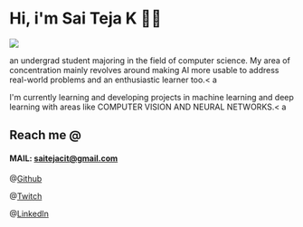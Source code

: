

# Hi, i'm Sai Teja K 👋🏻

<img src = "https://github.com/saitejakavuru/saitejakavuru/blob/master/network.png">

an undergrad student majoring in the field of computer science. My area of concentration mainly revolves around making AI more usable to address real-world problems and an enthusiastic learner too.< a

I'm currently learning and developing projects in machine learning and deep learning with areas like COMPUTER VISION AND NEURAL NETWORKS.< a

## Reach me @
 
#### MAIL: saitejacit@gmail.com


@<a href="https://github.com/saitejakavuru">Github</a>

@<a href="https://www.twitch.tv/saitejak">Twitch</a> 

@<a href="https://www.linkedin.com/in/sai-teja-kavuru-2a4471135">LinkedIn</a> 
